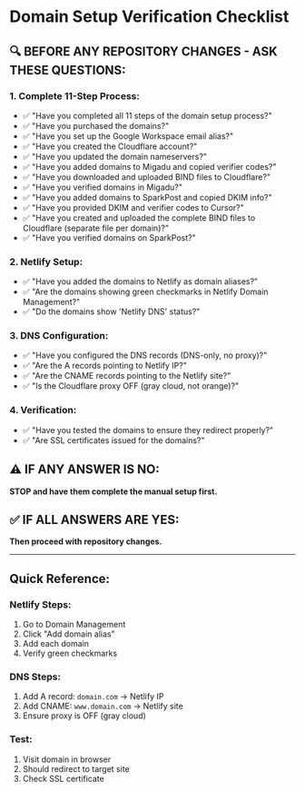 # Domain Setup Verification Checklist

## 🔍 **BEFORE ANY REPOSITORY CHANGES - ASK THESE QUESTIONS:**

### **1. Complete 11-Step Process:**
- ✅ "Have you completed all 11 steps of the domain setup process?"
- ✅ "Have you purchased the domains?"
- ✅ "Have you set up the Google Workspace email alias?"
- ✅ "Have you created the Cloudflare account?"
- ✅ "Have you updated the domain nameservers?"
- ✅ "Have you added domains to Migadu and copied verifier codes?"
- ✅ "Have you downloaded and uploaded BIND files to Cloudflare?"
- ✅ "Have you verified domains in Migadu?"
- ✅ "Have you added domains to SparkPost and copied DKIM info?"
- ✅ "Have you provided DKIM and verifier codes to Cursor?"
- ✅ "Have you created and uploaded the complete BIND files to Cloudflare (separate file per domain)?"
- ✅ "Have you verified domains on SparkPost?"

### **2. Netlify Setup:**
- ✅ "Have you added the domains to Netlify as domain aliases?"
- ✅ "Are the domains showing green checkmarks in Netlify Domain Management?"
- ✅ "Do the domains show 'Netlify DNS' status?"

### **3. DNS Configuration:**
- ✅ "Have you configured the DNS records (DNS-only, no proxy)?"
- ✅ "Are the A records pointing to Netlify IP?"
- ✅ "Are the CNAME records pointing to the Netlify site?"
- ✅ "Is the Cloudflare proxy OFF (gray cloud, not orange)?"

### **4. Verification:**
- ✅ "Have you tested the domains to ensure they redirect properly?"
- ✅ "Are SSL certificates issued for the domains?"

## ⚠️ **IF ANY ANSWER IS NO:**
**STOP and have them complete the manual setup first.**

## ✅ **IF ALL ANSWERS ARE YES:**
**Then proceed with repository changes.**

---

## Quick Reference:

### **Netlify Steps:**
1. Go to Domain Management
2. Click "Add domain alias"
3. Add each domain
4. Verify green checkmarks

### **DNS Steps:**
1. Add A record: `domain.com` → Netlify IP
2. Add CNAME: `www.domain.com` → Netlify site
3. Ensure proxy is OFF (gray cloud)

### **Test:**
1. Visit domain in browser
2. Should redirect to target site
3. Check SSL certificate
